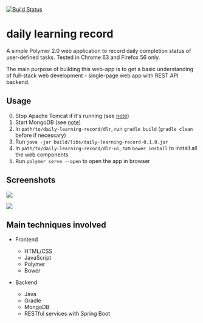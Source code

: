 [![Build Status](https://travis-ci.org/YuKitAs/daily-learning-record.svg?branch=master)](https://travis-ci.org/YuKitAs/daily-learning-record)

# daily learning record

A simple Polymer 2.0 web application to record daily completion status of user-defined tasks. Tested in Chrome 63 and Firefox 56 only.

The main purpose of building this web-app is to get a basic understanding of full-stack web development - single-page web app with REST API backend.

## Usage

0. Stop Apache Tomcat if it's running (see [note](https://github.com/YuKitAs/tech-note/blob/master/service-config/run-and-test-tomcat-on-ubuntu.md))
1. Start MongoDB (see [note](https://github.com/YuKitAs/tech-note/blob/master/database/mongodb/run-mongodb-on-ubuntu.md))
2. In `path/to/daily-learning-record/dlr`, run `gradle build` (`gradle clean` before if necessary)
3. Run `java -jar build/libs/daily-learning-record-0.1.0.jar`
4. In `path/to/daily-learning-record/dlr-ui`, run `bower install` to install all the web components
5. Run `polymer serve --open` to open the app in browser

## Screenshots

![](../master/screenshots/Screenshot-daily-learning-record.png)


![](../master/screenshots/Screenshot-daily-learning-record-editing.png)

## Main techniques involved

* Frontend
  * HTML/CSS
  * JavaScript
  * Polymer
  * Bower
  
* Backend
  * Java
  * Gradle
  * MongoDB
  * RESTful services with Spring Boot
